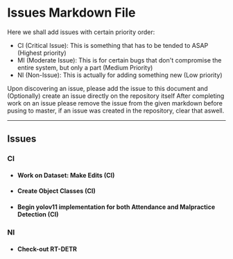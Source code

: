 # Issues Markdown File

Here we shall add issues with certain priority order:
  - CI (Critical Issue): This is something that has to be tended to ASAP (Highest priority)
  - MI (Moderate Issue): This is for certain bugs that don't compromise the entire system, but only a part (Medium Priority)
  - NI (Non-Issue): This is actually for adding something new (Low priority)

Upon discovering an issue, please add the issue to this document and (Optionally) create an issue directly on the repository itself
After completing work on an issue please remove the issue from the given markdown before pusing to master, if an issue was created in the repository, clear that aswell.

---
## Issues

### CI
- #### Work on Dataset: Make Edits (CI) 
- #### Create Object Classes (CI)
- #### Begin yolov11 implementation for both Attendance and Malpractice Detection (CI)

### NI
- #### Check-out RT-DETR
